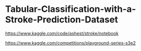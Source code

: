 # Tabular-Classification-with-a-Stroke-Prediction-Dataset

https://www.kaggle.com/code/ashest/stroke/notebook

https://www.kaggle.com/competitions/playground-series-s3e2
